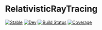 # RelativisticRayTracing

[![Stable](https://img.shields.io/badge/docs-stable-blue.svg)](https://tomkimpson.github.io/RelativisticRayTracing.jl/stable/)
[![Dev](https://img.shields.io/badge/docs-dev-blue.svg)](https://tomkimpson.github.io/RelativisticRayTracing.jl/dev/)
[![Build Status](https://github.com/tomkimpson/RelativisticRayTracing.jl/actions/workflows/CI.yml/badge.svg?branch=main)](https://github.com/tomkimpson/RelativisticRayTracing.jl/actions/workflows/CI.yml?query=branch%3Amain)
[![Coverage](https://codecov.io/gh/tomkimpson/RelativisticRayTracing.jl/branch/main/graph/badge.svg)](https://codecov.io/gh/tomkimpson/RelativisticRayTracing.jl)
